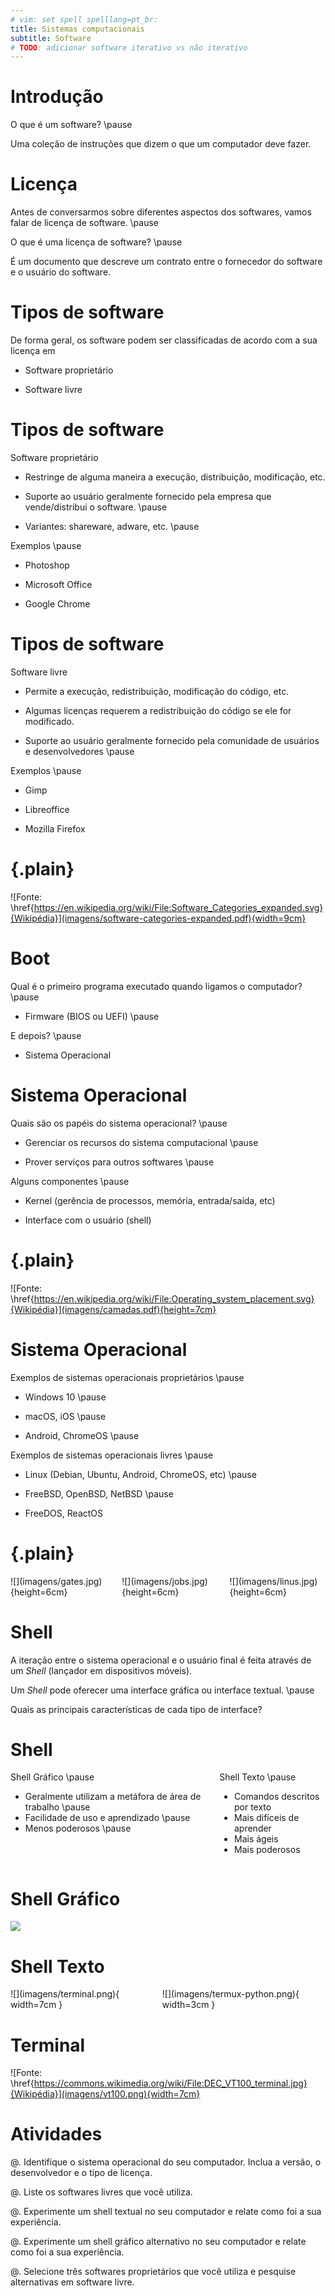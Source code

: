 ```yaml
---
# vim: set spell spelllang=pt_br:
title: Sistemas computacionais
subtitle: Software
# TODO: adicionar software iterativo vs não iterativo
---
```


# Introdução

O que é um software? \pause

Uma coleção de instruções que dizem o que um computador deve fazer.


# Licença

Antes de conversarmos sobre diferentes aspectos dos softwares, vamos falar de licença de software. \pause

O que é uma licença de software? \pause

É um documento que descreve um contrato entre o fornecedor do software e o usuário do software.


# Tipos de software

De forma geral, os software podem ser classificadas de acordo com a sua licença em

- Software proprietário

- Software livre


# Tipos de software

Software proprietário

- Restringe de alguma maneira a execução, distribuição, modificação, etc.

- Suporte ao usuário geralmente fornecido pela empresa que vende/distribui o software. \pause

- Variantes: shareware, adware, etc. \pause


Exemplos \pause

- Photoshop

- Microsoft Office

- Google Chrome


# Tipos de software

Software livre

- Permite a execução, redistribuição, modificação do código, etc.

- Algumas licenças requerem a redistribuição do código se ele for modificado.

- Suporte ao usuário geralmente fornecido pela comunidade de usuários e desenvolvedores \pause

Exemplos \pause

- Gimp

- Libreoffice

- Mozilla Firefox


# {.plain}

![Fonte: \href{https://en.wikipedia.org/wiki/File:Software_Categories_expanded.svg}{Wikipédia}](imagens/software-categories-expanded.pdf){width=9cm}


# Boot

Qual é o primeiro programa executado quando ligamos o computador? \pause

- Firmware (BIOS ou UEFI) \pause

E depois? \pause

- Sistema Operacional


# Sistema Operacional

Quais são os papéis do sistema operacional? \pause

- Gerenciar os recursos do sistema computacional \pause

- Prover serviços para outros softwares \pause

Alguns componentes \pause

- Kernel (gerência de processos, memória, entrada/saída, etc)

- Interface com o usuário (shell)


# {.plain}

![Fonte: \href{https://en.wikipedia.org/wiki/File:Operating_system_placement.svg}{Wikipédia}](imagens/camadas.pdf){height=7cm}


# Sistema Operacional

Exemplos de sistemas operacionais proprietários \pause

- Windows 10 \pause

- macOS, iOS \pause

- Android, ChromeOS \pause


Exemplos de sistemas operacionais livres \pause

- Linux (Debian, Ubuntu, Android, ChromeOS, etc) \pause

- FreeBSD, OpenBSD, NetBSD \pause

- FreeDOS, ReactOS


# {.plain}

<div class="columns">
<div class="column" width="33%">
![](imagens/gates.jpg){height=6cm}
</div>
<div class="column" width="33%">
![](imagens/jobs.jpg){height=6cm}
</div>
<div class="column" width="33%">
![](imagens/linus.jpg){height=6cm}
</div>
</div>


# Shell

A iteração entre o sistema operacional e o usuário final é feita através de um _Shell_ (lançador em dispositivos móveis).

Um _Shell_ pode oferecer uma interface gráfica ou interface textual. \pause

Quais as principais características de cada tipo de interface?


# Shell

<div class="columns">
<div class="column" width="48%">
Shell Gráfico \pause

- Geralmente utilizam a metáfora de área de trabalho \pause
- Facilidade de uso e aprendizado \pause
- Menos poderosos \pause
</div>
<div class="column" width="48%">
Shell Texto \pause

- Comandos descritos por texto
- Mais difíceis de aprender
- Mais ágeis
- Mais poderosos
</div>
</div>


# Shell Gráfico

![](imagens/gnome.jpg)


# Shell Texto

<div class="columns">
<div class="column" width="60%">
![](imagens/terminal.png){ width=7cm }
</div>
<div class="column" width="30%">
![](imagens/termux-python.png){ width=3cm }
</div>
</div>


# Terminal

![Fonte: \href{https://commons.wikimedia.org/wiki/File:DEC_VT100_terminal.jpg}{Wikipédia}](imagens/vt100.png){width=7cm}


# Atividades

@. Identifique o sistema operacional do seu computador. Inclua a versão, o desenvolvedor e o tipo de licença.

@. Liste os softwares livres que você utiliza.

@. Experimente um shell textual no seu computador e relate como foi a sua experiência.

@. Experimente um shell gráfico alternativo no seu computador e relate como foi a sua experiência.

@. Selecione três softwares proprietários que você utiliza e pesquise alternativas em software livre.
